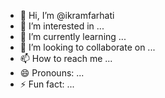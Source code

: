 - 👋 Hi, I’m @ikramfarhati
- 👀 I’m interested in ...
- 🌱 I’m currently learning ...
- 💞️ I’m looking to collaborate on ...
- 📫 How to reach me ...
- 😄 Pronouns: ...
- ⚡ Fun fact: ...

<!---
ikramfarhati/ikramfarhati is a ✨ special ✨ repository because its `README.md` (this file) appears on your GitHub profile.
You can click the Preview link to take a look at your changes.
--->
